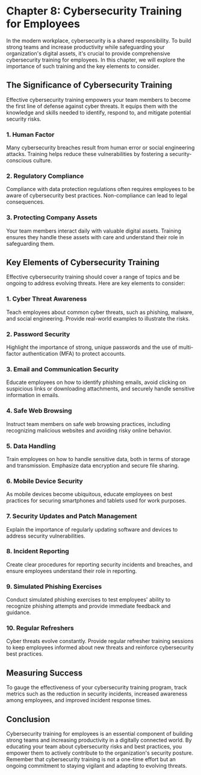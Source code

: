 Chapter 8: Cybersecurity Training for Employees
===============================================

In the modern workplace, cybersecurity is a shared responsibility. To build strong teams and increase productivity while safeguarding your organization's digital assets, it's crucial to provide comprehensive cybersecurity training for employees. In this chapter, we will explore the importance of such training and the key elements to consider.

The Significance of Cybersecurity Training
------------------------------------------

Effective cybersecurity training empowers your team members to become the first line of defense against cyber threats. It equips them with the knowledge and skills needed to identify, respond to, and mitigate potential security risks.

### **1. Human Factor**

Many cybersecurity breaches result from human error or social engineering attacks. Training helps reduce these vulnerabilities by fostering a security-conscious culture.

### **2. Regulatory Compliance**

Compliance with data protection regulations often requires employees to be aware of cybersecurity best practices. Non-compliance can lead to legal consequences.

### **3. Protecting Company Assets**

Your team members interact daily with valuable digital assets. Training ensures they handle these assets with care and understand their role in safeguarding them.

Key Elements of Cybersecurity Training
--------------------------------------

Effective cybersecurity training should cover a range of topics and be ongoing to address evolving threats. Here are key elements to consider:

### **1. Cyber Threat Awareness**

Teach employees about common cyber threats, such as phishing, malware, and social engineering. Provide real-world examples to illustrate the risks.

### **2. Password Security**

Highlight the importance of strong, unique passwords and the use of multi-factor authentication (MFA) to protect accounts.

### **3. Email and Communication Security**

Educate employees on how to identify phishing emails, avoid clicking on suspicious links or downloading attachments, and securely handle sensitive information in emails.

### **4. Safe Web Browsing**

Instruct team members on safe web browsing practices, including recognizing malicious websites and avoiding risky online behavior.

### **5. Data Handling**

Train employees on how to handle sensitive data, both in terms of storage and transmission. Emphasize data encryption and secure file sharing.

### **6. Mobile Device Security**

As mobile devices become ubiquitous, educate employees on best practices for securing smartphones and tablets used for work purposes.

### **7. Security Updates and Patch Management**

Explain the importance of regularly updating software and devices to address security vulnerabilities.

### **8. Incident Reporting**

Create clear procedures for reporting security incidents and breaches, and ensure employees understand their role in reporting.

### **9. Simulated Phishing Exercises**

Conduct simulated phishing exercises to test employees' ability to recognize phishing attempts and provide immediate feedback and guidance.

### **10. Regular Refreshers**

Cyber threats evolve constantly. Provide regular refresher training sessions to keep employees informed about new threats and reinforce cybersecurity best practices.

Measuring Success
-----------------

To gauge the effectiveness of your cybersecurity training program, track metrics such as the reduction in security incidents, increased awareness among employees, and improved incident response times.

Conclusion
----------

Cybersecurity training for employees is an essential component of building strong teams and increasing productivity in a digitally connected world. By educating your team about cybersecurity risks and best practices, you empower them to actively contribute to the organization's security posture. Remember that cybersecurity training is not a one-time effort but an ongoing commitment to staying vigilant and adapting to evolving threats.
